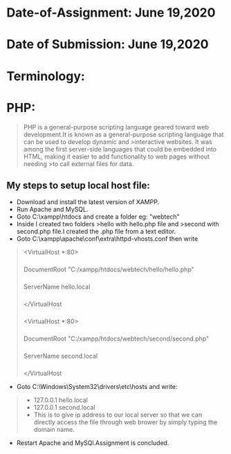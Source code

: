 # Date-of-Assignment: June 19,2020
# Date of Submission: June 19,2020

# Terminology:
# PHP: 
>PHP is a general-purpose scripting language geared toward web development.It is known as a general-purpose scripting language that can be used to develop dynamic and >interactive websites. It was among the first server-side languages that could be embedded into HTML, making it easier to add functionality to web pages without needing >to call external files for data.

## My steps to setup local host file:
- Download and install the latest version of XAMPP.
- Run Apache and MySQL.
- Goto C:\xampp\htdocs and create a folder eg: "webtech"
- Inside I created two folders >hello with hello.php file and >second with second.php file.I created the .php file from a text editor.
- Goto C:\xampp\apache\conf\extra\httpd-vhosts.conf then write 
> <VirtualHost *:80>
> ###
> DocumentRoot "C:/xampp/htdocs/webtech/hello/hello.php"
> ###
> ServerName hello.local
> ###
> </VirtualHost
> ###
> <VirtualHost *:80>
> ###
> DocumentRoot "C:/xampp/htdocs/webtech/second/second.php"
> ###
> ServerName second.local
> ###
> </VirtualHost
- Goto C:\Windows\System32\drivers\etc\hosts and write:
> - 127.0.0.1	hello.local
> - 127.0.0.1	second.local
> - This is to give ip address to our local server so that we can directly access the file through web brower by simply typing the domain name.
- Restart Apache and MySQl.Assignment is concluded.
